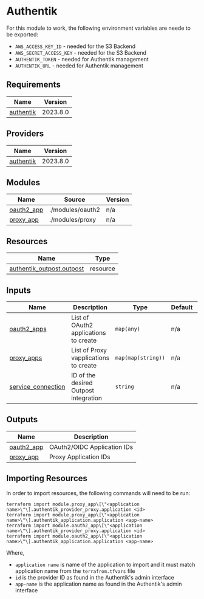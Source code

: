 Authentik
===
For this module to work, the following environment variables are neede to be exported:
* `AWS_ACCESS_KEY_ID` - needed for the S3 Backend
* `AWS_SECRET_ACCESS_KEY` - needed for the S3 Backend
* `AUTHENTIK_TOKEN` - needed for Authentik management
* `AUTHENTIK_URL` - needed for Authentik management

<!-- BEGIN_TF_DOCS -->
## Requirements

| Name | Version |
|------|---------|
| <a name="requirement_authentik"></a> [authentik](#requirement\_authentik) | 2023.8.0 |

## Providers

| Name | Version |
|------|---------|
| <a name="provider_authentik"></a> [authentik](#provider\_authentik) | 2023.8.0 |

## Modules

| Name | Source | Version |
|------|--------|---------|
| <a name="module_oauth2_app"></a> [oauth2\_app](#module\_oauth2\_app) | ./modules/oauth2 | n/a |
| <a name="module_proxy_app"></a> [proxy\_app](#module\_proxy\_app) | ./modules/proxy | n/a |

## Resources

| Name | Type |
|------|------|
| [authentik_outpost.outpost](https://registry.terraform.io/providers/goauthentik/authentik/2023.8.0/docs/resources/outpost) | resource |

## Inputs

| Name | Description | Type | Default | Required |
|------|-------------|------|---------|:--------:|
| <a name="input_oauth2_apps"></a> [oauth2\_apps](#input\_oauth2\_apps) | List of OAuth2 applications to create | `map(any)` | n/a | yes |
| <a name="input_proxy_apps"></a> [proxy\_apps](#input\_proxy\_apps) | List of Proxy vapplications to create | `map(map(string))` | n/a | yes |
| <a name="input_service_connection"></a> [service\_connection](#input\_service\_connection) | ID of the desired Outpost integration | `string` | n/a | yes |

## Outputs

| Name | Description |
|------|-------------|
| <a name="output_oauth2_app"></a> [oauth2\_app](#output\_oauth2\_app) | OAuth2/OIDC Application IDs |
| <a name="output_proxy_app"></a> [proxy\_app](#output\_proxy\_app) | Proxy Application IDs |
<!-- END_TF_DOCS -->

## Importing Resources

In order to import resources, the following commands will need to be run:
```
terraform import module.proxy_app\[\"<application name>\"\].authentik_provider_proxy.application <id>
terraform import module.proxy_app\[\"<application name>\"\].authentik_application.application <app-name>
terraform import module.oauth2_app\[\"<application name>\"\].authentik_provider_proxy.application <id>
terraform import module.oauth2_app\[\"<application name>\"\].authentik_application.application <app-name>
```

Where,
* `application name` is name of the application to import and it must match application name from the `terrafrom.tfvars` file
* `id` is the provider ID as found in the Authentik's admin interface
* `app-name` is the application name as found in the Authentik's admin interface